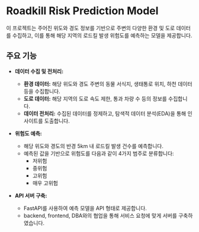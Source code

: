 # Roadkill Risk Prediction Model

이 프로젝트는 주어진 위도와 경도 정보를 기반으로 주변의 다양한 환경 및 도로 데이터를 수집하고, 이를 통해 해당 지역의 로드킬 발생 위험도를 예측하는 모델을 제공합니다.

## 주요 기능

- **데이터 수집 및 전처리:**
  - **환경 데이터:** 해당 위도와 경도 주변의 동물 서식지, 생태통로 위치, 하천 데이터 등을 수집합니다.
  - **도로 데이터:** 해당 지역의 도로 속도 제한, 통과 차량 수 등의 정보를 수집합니다.
  - **데이터 전처리:** 수집된 데이터를 정제하고, 탐색적 데이터 분석(EDA)을 통해 인사이트를 도출합니다.

- **위험도 예측:**
  - 해당 위도와 경도의 반경 5km 내 로드킬 발생 건수를 예측합니다.
  - 예측된 값을 기반으로 위험도를 다음과 같이 4가지 범주로 분류합니다:
    - 저위험
    - 중위험
    - 고위험
    - 매우 고위험

- **API 서버 구축:**
  - FastAPI를 사용하여 예측 모델을 API 형태로 제공합니다.
  - backend, frontend, DBA와의 협업을 통해 서비스 요청에 맞게 서버를 구축하였습니다.
